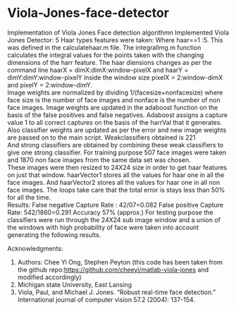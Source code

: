 # Viola-Jones-face-detector
Implementation of Viola Jones Face detection algorithmn 
Implemented Viola Jones Detector: 
5 Haar types features were taken: 
Where haar==1 :5.
This was defined in the calculatehaar.m file. The integralImg.m function calculates the integral values for the points taken with the changing dimensions of the harr feature. The haar diensions changes as per the command line  haarX = dimX:dimX:window-pixelX and haarY = dimY:dimY:window-pixelY inside the window size pixelX = 2:window-dimX and pixelY = 2:window-dimY.  
Image weights are normalized by dividing 1/(facesize+nonfacesize) where face size is the number of face images and nonface is the number of non face images. 
Image weights are updated in the adaboost function on the basis of the false positives and false negatives. 
Adaboost assigns a capture value 1 to all correct captures on the basis of the harrVal that it generates. Also classifier weights are updated as per the error and new image weights  are passed on to the main script. 
Weakclassifiers  obtained is 221  
And strong classifiers are obtained by combining these weak classifiers to give one strong classifier. 
For training purpose 507 face images were taken and 1870 non face images from the same data set was chosen.  
These images were then resized to 24X24 size in order to get haar features on just that window. haarVector1 stores all the values for haar one in all the face images. And haarVector2 stores all the values for haar one in all non face images.  The loops take care that the total error is stays less than 50% for all the time.  
Results: 
False negative Capture Rate : 42/07=0.082 
False positive Capture Rate: 542/1860=0.291 
Accuracy 57% (approx.) 
For testing purpose the classifiers were run through the 24X24 sub image window and a union of the windows with high probability of face were taken into account generating the following results.  

 Acknowledgments:
 1) Authors: Chee Yi Ong, Stephen Peyton (this code has been taken from the github repo:https://github.com/cheeyi/matlab-viola-jones and       modified accordingly)
 2) Michigan state University, East Lansing
 3) Viola, Paul, and Michael J. Jones. “Robust real-time face detection.” International journal of computer vision 57.2 (2004): 137-154.
